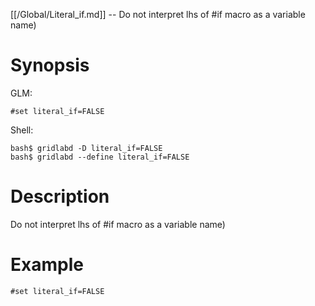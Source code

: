 [[/Global/Literal_if.md]] -- Do not interpret lhs of #if macro as a variable name)

# Synopsis
GLM:
~~~
#set literal_if=FALSE
~~~
Shell:
~~~
bash$ gridlabd -D literal_if=FALSE
bash$ gridlabd --define literal_if=FALSE
~~~

# Description

Do not interpret lhs of #if macro as a variable name)

# Example

~~~
#set literal_if=FALSE
~~~
